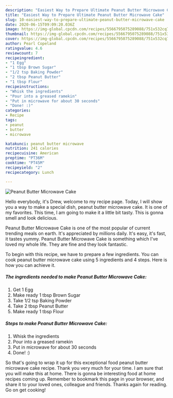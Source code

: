 ```yaml
---
description: "Easiest Way to Prepare Ultimate Peanut Butter Microwave Cake"
title: "Easiest Way to Prepare Ultimate Peanut Butter Microwave Cake"
slug: 10-easiest-way-to-prepare-ultimate-peanut-butter-microwave-cake
date: 2020-06-15T09:09:20.036Z
image: https://img-global.cpcdn.com/recipes/5566795075289088/751x532cq70/peanut-butter-microwave-cake-recipe-main-photo.jpg
thumbnail: https://img-global.cpcdn.com/recipes/5566795075289088/751x532cq70/peanut-butter-microwave-cake-recipe-main-photo.jpg
cover: https://img-global.cpcdn.com/recipes/5566795075289088/751x532cq70/peanut-butter-microwave-cake-recipe-main-photo.jpg
author: Pearl Copeland
ratingvalue: 4.6
reviewcount: 7
recipeingredient:
- "1 Egg"
- "1 tbsp Brown Sugar"
- "1/2 tsp Baking Powder"
- "2 tbsp Peanut Butter"
- "1 tbsp Flour"
recipeinstructions:
- "Whisk the ingredients"
- "Pour into a greased ramekin"
- "Put in microwave for about 30 seconds"
- "Done! :)"
categories:
- Recipe
tags:
- peanut
- butter
- microwave

katakunci: peanut butter microwave 
nutrition: 241 calories
recipecuisine: American
preptime: "PT36M"
cooktime: "PT45M"
recipeyield: "2"
recipecategory: Lunch

---
```



![Peanut Butter Microwave Cake](https://img-global.cpcdn.com/recipes/5566795075289088/751x532cq70/peanut-butter-microwave-cake-recipe-main-photo.jpg)

Hello everybody, it's Drew, welcome to my recipe page. Today, I will show you a way to make a special dish, peanut butter microwave cake. It is one of my favorites. This time, I am going to make it a little bit tasty. This is gonna smell and look delicious.



Peanut Butter Microwave Cake is one of the most popular of current trending meals on earth. It's appreciated by millions daily. It's easy, it's fast, it tastes yummy. Peanut Butter Microwave Cake is something which I've loved my whole life. They are fine and they look fantastic.


To begin with this recipe, we have to prepare a few ingredients. You can cook peanut butter microwave cake using 5 ingredients and 4 steps. Here is how you can achieve it.

<!--inarticleads1-->

##### The ingredients needed to make Peanut Butter Microwave Cake:

1. Get 1 Egg
1. Make ready 1 tbsp Brown Sugar
1. Take 1/2 tsp Baking Powder
1. Take 2 tbsp Peanut Butter
1. Make ready 1 tbsp Flour




<!--inarticleads2-->

##### Steps to make Peanut Butter Microwave Cake:

1. Whisk the ingredients
1. Pour into a greased ramekin
1. Put in microwave for about 30 seconds
1. Done! :)




So that's going to wrap it up for this exceptional food peanut butter microwave cake recipe. Thank you very much for your time. I am sure that you will make this at home. There is gonna be interesting food at home recipes coming up. Remember to bookmark this page in your browser, and share it to your loved ones, colleague and friends. Thanks again for reading. Go on get cooking!
